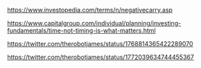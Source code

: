 https://www.investopedia.com/terms/n/negativecarry.asp

https://www.capitalgroup.com/individual/planning/investing-fundamentals/time-not-timing-is-what-matters.html

https://twitter.com/therobotjames/status/1768814365422289070

https://twitter.com/therobotjames/status/1772039634744455367